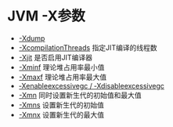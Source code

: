 # JVM -X参数

* [-Xdump](./-Xdump.md) 
* [-XcompilationThreads](./-XcompilationThreads.md) 指定JIT编译的线程数 
* [-Xjit](./-Xjit.md) 是否启用JIT编译器
* [-Xminf](./-Xminf.md) 理论堆占用率最小值
* [-Xmaxf](./-Xmaxf.md) 理论堆占用率最大值
* [‑Xenableexcessivegc / ‑Xdisableexcessivegc](https://www.ibm.com/support/knowledgecenter/zh/SSYKE2_8.0.0/openj9/xenableexcessivegc/index.html)
* [-Xmn](./-Xmn.md)  同时设置新生代的初始值和最大值
* [-Xmns](./-Xmns.md)  设置新生代的初始值
* [-Xmnx](./-Xmnx.md)  设置新生代的最大值